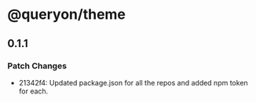 # @queryon/theme

## 0.1.1

### Patch Changes

- 21342f4: Updated package.json for all the repos and added npm token for each.
